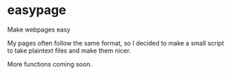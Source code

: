 easypage
========

Make webpages easy

My pages often follow the same format, so I decided to make a small script to take plaintext files and make them nicer.

More functions coming soon.
